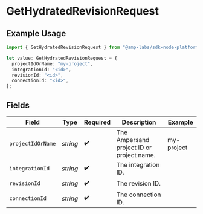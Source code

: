 # GetHydratedRevisionRequest

## Example Usage

```typescript
import { GetHydratedRevisionRequest } from "@amp-labs/sdk-node-platform/models/operations";

let value: GetHydratedRevisionRequest = {
  projectIdOrName: "my-project",
  integrationId: "<id>",
  revisionId: "<id>",
  connectionId: "<id>",
};
```

## Fields

| Field                                     | Type                                      | Required                                  | Description                               | Example                                   |
| ----------------------------------------- | ----------------------------------------- | ----------------------------------------- | ----------------------------------------- | ----------------------------------------- |
| `projectIdOrName`                         | *string*                                  | :heavy_check_mark:                        | The Ampersand project ID or project name. | my-project                                |
| `integrationId`                           | *string*                                  | :heavy_check_mark:                        | The integration ID.                       |                                           |
| `revisionId`                              | *string*                                  | :heavy_check_mark:                        | The revision ID.                          |                                           |
| `connectionId`                            | *string*                                  | :heavy_check_mark:                        | The connection ID.                        |                                           |